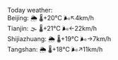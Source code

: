 Today weather:  
Beijing: 🌦   🌡️+20°C 🌬️↖4km/h  
Tianjin: 🌫  🌡️+21°C 🌬️←22km/h  
Shijiazhuang: 🌦   🌡️+19°C 🌬️→7km/h  
Tangshan: 🌦   🌡️+18°C 🌬️↗11km/h  
